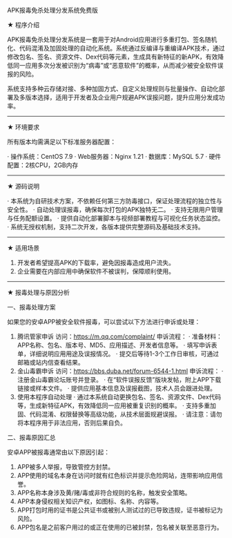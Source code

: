 APK报毒免杀处理分发系统免费版

★ 程序介绍

APK报毒免杀处理分发系统是一套用于对Android应用进行多重打包、签名随机化、代码混淆及加固处理的自动化系统。系统通过反编译与重编译APK技术，通过修改包名、签名、资源文件、Dex代码等元素，生成具有新特征的新APK，有效降低同一应用多次分发被识别为“病毒”或“恶意软件”的概率，从而减少被安全软件误报的风险。

系统支持多种云存储对接、多种加固方式、自定义处理规则与批量操作、自动化部署及多版本选择，适用于开发者及企业用户规避APK误报问题，提升应用分发成功率。

---

★ 环境要求

所有版本均需满足以下标准服务器配置：

· 操作系统：CentOS 7.9
· Web服务器：Nginx 1.21
· 数据库：MySQL 5.7
· 硬件配置：2核CPU，2GB内存

---

★ 源码说明

· 本系统为自研技术方案，不依赖任何第三方防毒接口，保证处理流程的独立性与安全性。
· 自动处理误报毒，确保每次打包的APK独特无二。
· 支持无限用户管理与任务配额设置。
· 提供自动化部署脚本与视频部署教程与可视化任务状态监控。
· 系统无授权机制，支持二次开发，各版本提供完整源码及基础技术支持。

---

★ 适用场景

1. 开发者希望提高APK的下载率，避免因报毒造成用户流失。
2. 企业需要在内部应用中确保软件不被误判，保障顺利使用。

---


★ 报毒处理与原因分析

一、报毒处理方案

如果您的安卓APP被安全软件报毒，可以尝试以下方法进行申诉或处理：

1. 腾讯管家申诉
      访问：https://m.qq.com/complaint/
      申诉流程：
   · 准备材料：APP名称、包名、版本号、MD5、应用描述、开发者信息等。
   · 填写申诉表单，详细说明应用用途及误报情况。
   · 提交后等待1-3个工作日审核，可通过邮箱或站内信查看结果。
2. 金山毒霸申诉
      访问：https://bbs.duba.net/forum-6544-1.html
      申诉流程：
   · 注册金山毒霸论坛账号并登录。
   · 在“软件误报反馈”版块发帖，附上APP下载链接或样本文件。
   · 提供应用基本信息及误报截图，技术人员会跟进处理。
3. 使用本程序自动处理
   · 通过本系统自动更换包名、签名、资源文件、Dex代码等，生成新特征APK，有效降低同一应用被重复识别的概率。
   · 支持多重加固、代码混淆、权限替换等高级功能，从技术层面规避误报。
   · 请注意：请勿将本程序用于非法应用，否则后果自负。

二、报毒原因汇总

安卓APP被报毒通常由以下原因引起：

1. APP被多人举报，导致管控方封禁。
2. APP使用的域名本身在访问时就有红色标识并提示危险网站，连带影响应用信誉。
3. APP名称本身涉及黄/赌/毒或非符合规则的名称，触发安全策略。
4. APP本身侵权相关知识产权，如图标、名称、内容等。
5. APP打包时用的证书是公共证书或被别人测试过的已导致违规，证书被标记为风险。
6. APP包名是之前客户用过的或正在使用的已被封禁，包名被关联至恶意行为。
